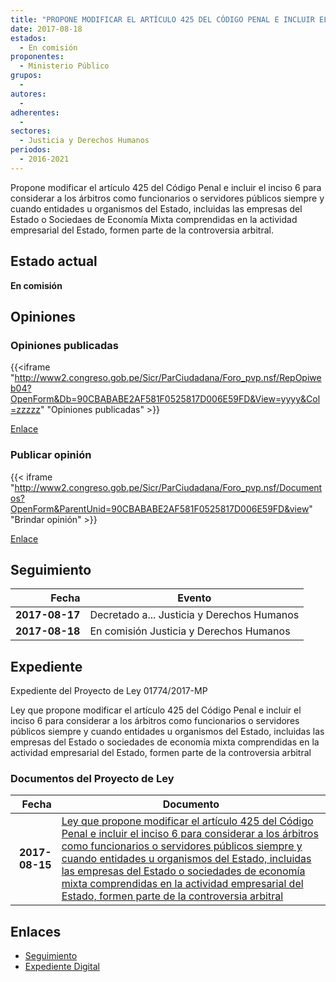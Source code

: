 ```yaml
---
title: "PROPONE MODIFICAR EL ARTÍCULO 425 DEL CÓDIGO PENAL E INCLUIR EL INCISO 6 PARA CONSIDERAR A LOS ÁRBITROS COMO FUNCIONARIOS O SERVIDORES PÚBLICOS SIEMPRE Y CUANDO ENTIDADES U RGANISMOS DEL ESTADO , INCLUIDAS LAS EMPRESAS DEL ESTADO O SOCIEDADES DE ECONOMÍA MIXTA COMPRENDIDAS EN LA ACTIVIDAD EMPRESARIAL DEL ESTADO, FORMEN PARTE DE LA CONTROVERSIA ARBITRAL"
date: 2017-08-18
estados: 
  - En comisión
proponentes: 
  - Ministerio Público
grupos: 
  - 
autores: 
  - 
adherentes: 
  - 
sectores: 
  - Justicia y Derechos Humanos
periodos: 
  - 2016-2021
---
```


Propone modificar el artículo 425 del Código Penal e incluir el inciso 6 para considerar a los árbitros como funcionarios o servidores públicos siempre y cuando entidades u organismos del Estado, incluidas las empresas del Estado o Sociedaes de Economía Mixta comprendidas en la actividad empresarial del Estado, formen parte de la controversia arbitral.


## Estado actual

**En comisión**

## Opiniones

### Opiniones publicadas

{{<iframe "http://www2.congreso.gob.pe/Sicr/ParCiudadana/Foro_pvp.nsf/RepOpiweb04?OpenForm&Db=90CBABABE2AF581F0525817D006E59FD&View=yyyy&Col=zzzzz" "Opiniones publicadas" >}}

[Enlace](http://www2.congreso.gob.pe/Sicr/ParCiudadana/Foro_pvp.nsf/RepOpiweb04?OpenForm&Db=90CBABABE2AF581F0525817D006E59FD&View=yyyy&Col=zzzzz)
### Publicar opinión

{{< iframe "http://www2.congreso.gob.pe/Sicr/ParCiudadana/Foro_pvp.nsf/Documentos?OpenForm&ParentUnid=90CBABABE2AF581F0525817D006E59FD&view" "Brindar opinión" >}}

[Enlace](http://www2.congreso.gob.pe/Sicr/ParCiudadana/Foro_pvp.nsf/Documentos?OpenForm&ParentUnid=90CBABABE2AF581F0525817D006E59FD&view)

## Seguimiento

| Fecha | Evento |
|------:|--------|
| **2017-08-17** | Decretado a... Justicia y Derechos Humanos|
| **2017-08-18** | En comisión Justicia y Derechos Humanos|


## Expediente

Expediente del Proyecto de Ley 01774/2017-MP

Ley que propone modificar el artículo 425 del Código Penal e incluir el inciso 6 para considerar a los árbitros como funcionarios o servidores públicos siempre y cuando entidades u organismos del Estado, incluidas las empresas del Estado o sociedades de economía mixta comprendidas en la actividad empresarial del Estado, formen parte de la controversia arbitral


### Documentos del Proyecto de Ley

| Fecha | Documento |
|------:|--------|
| **2017-08-15** | [Ley que propone modificar el artículo 425 del Código Penal e incluir el inciso 6 para considerar a los árbitros como funcionarios o servidores públicos siempre y cuando entidades u organismos del Estado, incluidas las empresas del Estado o sociedades de economía mixta comprendidas en la actividad empresarial del Estado, formen parte de la controversia arbitral](http://www.leyes.congreso.gob.pe/Documentos/2016_2021/Proyectos_de_Ley_y_de_Resoluciones_Legislativas/PL0177420170815.pdf) |

## Enlaces 

- [Seguimiento](http://www2.congreso.gob.pe/Sicr/TraDocEstProc/CLProLey2016.nsf/f7fff46988ca05b1052578e100829cc7/15f3ddb66d9d8e6d0525817d005f2f37?OpenDocument)
- [Expediente Digital](http://www2.congreso.gob.pe/Sicr/TraDocEstProc/CLProLey2016.nsf/f7fff46988ca05b1052578e100829cc7/15f3ddb66d9d8e6d0525817d005f2f37?OpenDocument&Click=05257FB7005EB655.eb71d0cf91d8294e05256cdf006b5706/$Body/0.1C6C)

